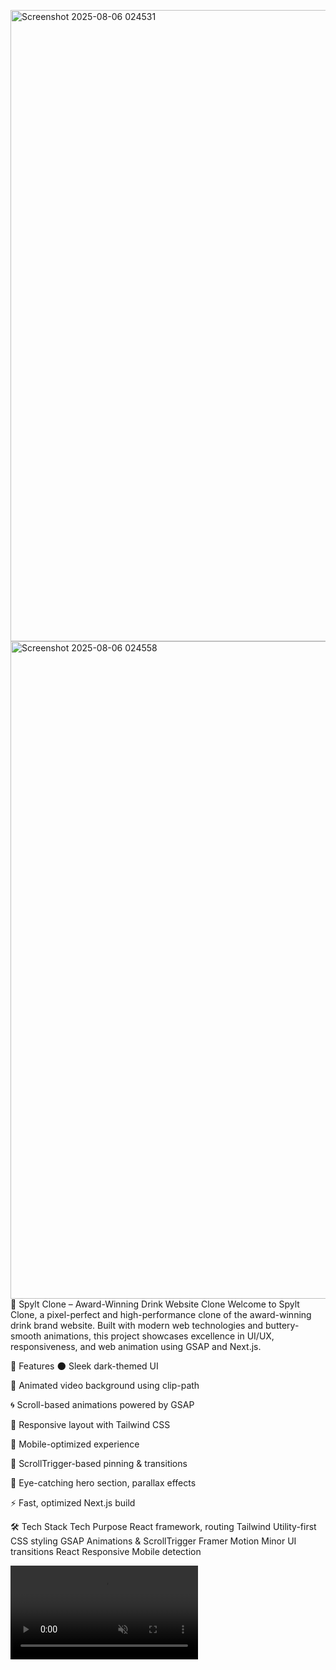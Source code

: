 <img width="1920" height="1010" alt="Screenshot 2025-08-06 024531" src="https://github.com/user-attachments/assets/eb5fbc52-2eb1-413e-a814-39f1814b4ad4" /><img width="1920" height="1052" alt="Screenshot 2025-08-06 024558" src="https://github.com/user-attachments/assets/5c047624-e65a-4005-bed3-3da9175f6dbe" />🥂 Spylt Clone – Award-Winning Drink Website Clone
Welcome to Spylt Clone, a pixel-perfect and high-performance clone of the award-winning drink brand website. Built with modern web technologies and buttery-smooth animations, this project showcases excellence in UI/UX, responsiveness, and web animation using GSAP and Next.js.


🚀 Features
🌑 Sleek dark-themed UI

🎥 Animated video background using clip-path

🌀 Scroll-based animations powered by GSAP

🧠 Responsive layout with Tailwind CSS

📱 Mobile-optimized experience

🔄 ScrollTrigger-based pinning & transitions

📸 Eye-catching hero section, parallax effects

⚡️ Fast, optimized Next.js build

🛠️ Tech Stack
Tech	Purpose
React framework, routing
Tailwind	Utility-first CSS styling
GSAP	Animations & ScrollTrigger
Framer Motion	Minor UI transitions
React Responsive	Mobile detection


<video src="/videos/pin-video.mp4" autoPlay muted loop />
Uses clip-path animation to reveal video on scroll

Scroll pinned using ScrollTrigger from GSAP

Mobile detection via react-responsive

📦 Installation
bash
Copy
Edit
git clone https://github.com/your-username/spylt-clone.git
cd spylt-clone
npm install
npm run dev




📸 Screenshots

<img width="1920" height="1010" alt="Screenshot 2025-08-06 024531" src="https://github.com/user-attachments/assets/17b8a943-8d46-436a-a761-7bfe7fadd6f4" />

<img width="1920" height="1052" alt="Screenshot 2025-08-06 024558" src="https://github.com/user-attachments/assets/27ba0353-aef2-442f-85cd-3025a389cb19" />

<img width="1920" height="1047" alt="Screenshot 2025-08-06 024635" src="https://github.com/user-attachments/assets/4ba4c54d-03e8-485f-a354-bb5b166e33a3" />

🤝 Credits
Inspired by the Spylt official website (award-winning on Awwwards).

Design Inspiration: https://spylt.com

Built by: Ashwani Kumar

📜 License
This project is intended for learning and inspiration purposes only.

💬 Feedback?
Found an issue or want to contribute? Feel free to create an issue or pull request!
